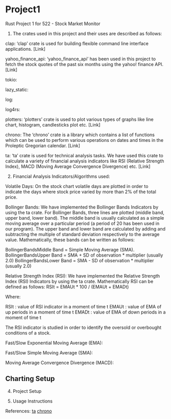 # Project1
Rust Project 1 for 522 - Stock Market Monitor

1. The crates used in this project and their uses are described as follows:

  clap: ‘clap’ crate is used for building flexible command line interface applications. [Link]
  
  yahoo_finance_api: ‘yahoo_finance_api’ has been used in this project to fetch the stock quotes of the past six months using the yahoo! finance API. [Link]
  
  tokio:
  
  lazy_static:
  
  log:
  
  log4rs:
  
  plotters: ‘plotters’ crate is used to plot various types of graphs like line chart, histogram, candlesticks plot etc. [Link]
  
  chrono: The ‘chrono’ crate is a library which contains a list of functions which can be used to perform various operations on dates and times in the Proleptic Gregorian calendar. [Link] 
  
  ta: ‘ta’ crate is used for technical analysis tasks. We have used this crate to calculate a variety of financial analysis indicators like RSI (Relative Strength   Index), MACD (Moving Average Convergence Divergence) etc. [Link]


2. Financial Analysis Indicators/Algorithms used:

Volatile Days: On the stock chart volatile days are plotted in order to indicate the days where stock price varied by more than 2% of the total price.

Bollinger Bands: We have implemented the Bollinger Bands Indicators by using the ta crate. For Bollinger Bands, three lines are plotted (middle band, upper band, lower band). The middle band is usually calculated as a simple moving average over a particular period (a period of 20 has been used in our program). The upper band and lower band are calculated by adding and subtracting the multiple of standard deviation respectively to the average value. Mathematically, these bands can be written as follows: 

BollingerBandsMiddle Band = Simple Moving Average (SMA).
BollingerBandsUpper Band = SMA + SD of observation * multiplier (usually 2.0)
BollingerBandsLower Band = SMA - SD of observation * multiplier (usually 2.0)

Relative Strength Index (RSI): We have implemented the Relative Strength Index (RSI) Indicators by using the ta crate. Mathematically RSI can be defined as follows:
RSIt = EMAUt * 100 / (EMAUt + EMADt)

Where:

RSIt : value of RSI indicator in a moment of time t
EMAUt : value of EMA of up periods in a moment of time t
EMADt : value of EMA of down periods in a moment of time t

The RSI indicator is studied in order to identify the oversold or overbought conditions of a stock.

Fast/Slow Exponential Moving Average (EMA):

Fast/Slow Simple Moving Average (SMA):

Moving Average Convergence Divergence (MACD):

## Charting Setup

4. Project Setup

5. Usage Instructions

References:
[ta](https://docs.rs/ta/0.5.0/ta/)
[chrono](https://crates.io/crates/chrono)

